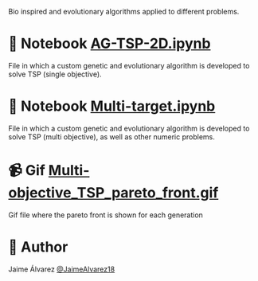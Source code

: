 Bio inspired and evolutionary algorithms applied to different problems.

# 📘 Notebook [AG-TSP-2D.ipynb](Ag-TSP-2D.ipynb)
File in which a custom genetic and evolutionary algorithm is developed to solve TSP (single objective).

# 📘 Notebook [Multi-target.ipynb](Multi-target.ipynb)
File in which a custom genetic and evolutionary algorithm is developed to solve TSP (multi objective), as well as other numeric problems.

# 📹 Gif [Multi-objective_TSP_pareto_front.gif](Multi-objective_TSP_pareto_front.gif)
Gif file where the pareto front is shown for each generation

# 👥 Author
Jaime Álvarez     [@JaimeAlvarez18](https://github.com/JaimeAlvarez18)

